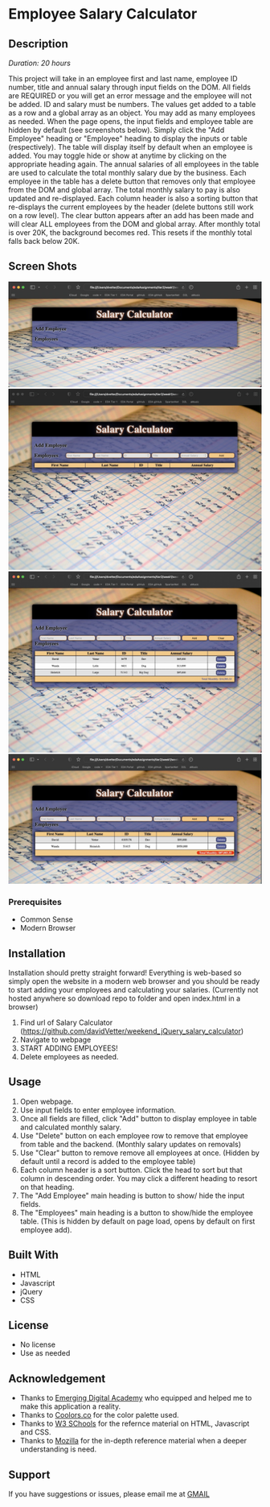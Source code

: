 
# Employee Salary Calculator

## Description

_Duration: 20 hours_

This project will take in an employee first and last name, employee ID number, title and annual salary through input fields on the DOM. All fields are REQUIRED or you will get an error message and the employee will not be added. ID and salary must be numbers. The values get added to a table as a row and a global array as an object. You may add as many employees as needed. When the page opens, the input fields and employee table are hidden by default (see screenshots below). Simply click the "Add Employee" heading or "Employee" heading to display the inputs or table (respectively). The table will display itself by default when an employee is added. You may toggle hide or show at anytime by clicking on the appropriate heading again. The annual salaries of all employees in the table are used to calculate the total monthly salary due by the business. Each employee in the table has a delete button that removes only that employee from the DOM and global array. The total monthly salary to pay is also updated and re-displayed. Each column header is also a sorting button that re-displays the current employees by the header (delete buttons still work on a row level). The clear button appears after an add has been made and will clear ALL employees from the DOM and global array. After monthly total is over 20K, the background becomes red. This resets if the monthly total falls back below 20K.

## Screen Shots

![](img/Screen%20Shot%202022-09-04%20at%209.11.37%20AM.jpg)
![](img/Screen%20Shot%202022-09-04%20at%208.24.39%20AM.jpg)
![](img/Screen%20Shot%202022-09-04%20at%208.35.30%20AM.jpg)
![](img/Screen%20Shot%202022-09-04%20at%209.58.52%20AM.jpg)

### Prerequisites

- Common Sense
- Modern Browser

## Installation

Installation should pretty straight forward! Everything is web-based so simply open the website in a modern web browser and you should be ready to start adding your employees and calculating your salaries. (Currently not hosted anywhere so download repo to folder and open index.html in a browser)

1. Find url of Salary Calculator (https://github.com/davidVetter/weekend_jQuery_salary_calculator)
2. Navigate to webpage
3. START ADDING EMPLOYEES!
4. Delete employees as needed.

## Usage

1. Open webpage.
2. Use input fields to enter employee information.
3. Once all fields are filled, click "Add" button to display employee in table and calculated monthly salary.
4. Use "Delete" button on each employee row to remove that employee from table and the backend. (Monthly salary updates on removals)
5. Use "Clear" button to remove remove all employees at once. (Hidden by default until a record is added to the employee table)
6. Each column header is a sort button. Click the head to sort but that column in descending order. You may click a different heading to resort on that heading.
7. The "Add Employee" main heading is button to show/ hide the input fields.
8. The "Employees" main heading is a button to show/hide the employee table. (This is hidden by default on page load, opens by default on first employee add).


## Built With

- HTML
- Javascript
- jQuery
- CSS

## License

- No license
- Use as needed

## Acknowledgement
 - Thanks to [Emerging Digital Academy](https://emergingacademy.org) who equipped and helped me to make this application a reality.
 - Thanks to [Coolors.co](https://coolors.co/) for the color palette used.
 - Thanks to [W3 SChools](https://www.w3schools.com) for the refernce material on HTML, Javascript and CSS.
 - Thanks to [Mozilla](https://developer.mozilla.org/en-US/) for the in-depth reference material when a deeper understanding is need.

## Support
If you have suggestions or issues, please email me at [GMAIL](ddvetter23@gmail.com)

<!-- [Project Instructions](./INSTRUCTIONS.md), this line may be removed once you have updated the README.md -->

